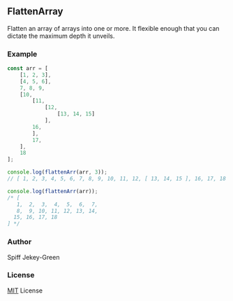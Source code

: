## FlattenArray
Flatten an array of arrays into one or more. It flexible enough that you can dictate the maximum depth it unveils.

### Example
```js
const arr = [
    [1, 2, 3],
    [4, 5, 6],
    7, 8, 9,
    [10, 
        [11,
            [12,
                [13, 14, 15]
            ],
        16,
        ],
        17,
    ],
    18
];

console.log(flattenArr(arr, 3));
// [ 1, 2, 3, 4, 5, 6, 7, 8, 9, 10, 11, 12, [ 13, 14, 15 ], 16, 17, 18 ]

console.log(flattenArr(arr));
/* [
   1,  2,  3,  4,  5,  6,  7,
   8,  9, 10, 11, 12, 13, 14,
  15, 16, 17, 18
] */
```

### Author
Spiff Jekey-Green

### License
[MIT](./LICENSE) License